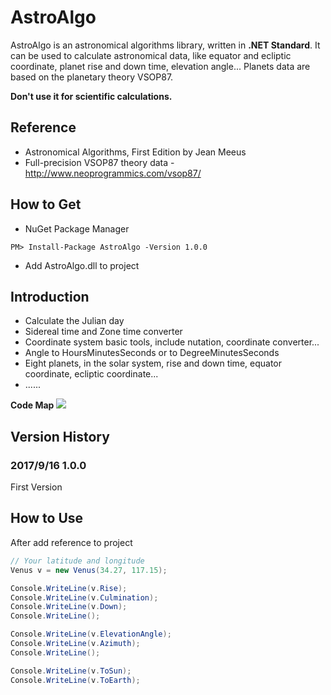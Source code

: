 # AstroAlgo
AstroAlgo is an astronomical algorithms library, written in __.NET Standard__. It can be used to calculate astronomical data, like equator and ecliptic coordinate, planet rise and down time, elevation angle... Planets data are based on the planetary theory VSOP87.

__Don't use it for scientific calculations.__

## Reference
* Astronomical Algorithms, First Edition by Jean Meeus
* Full-precision VSOP87 theory data - http://www.neoprogrammics.com/vsop87/

## How to Get
* NuGet Package Manager
```
PM> Install-Package AstroAlgo -Version 1.0.0
```
* Add AstroAlgo.dll to project

## Introduction
* Calculate the Julian day
* Sidereal time and Zone time converter
* Coordinate system basic tools, include nutation, coordinate converter...
* Angle to HoursMinutesSeconds or to DegreeMinutesSeconds
* Eight planets, in the solar system, rise and down time, equator coordinate, ecliptic coordinate...
* ......

__Code Map__
![](https://github.com/ZhangGaoxing/AstroAlgo/blob/master/Doc/class.png)

## Version History
### 2017/9/16 1.0.0
First Version

## How to Use
After add reference to project
```C#
// Your latitude and longitude
Venus v = new Venus(34.27, 117.15);

Console.WriteLine(v.Rise);
Console.WriteLine(v.Culmination);
Console.WriteLine(v.Down);
Console.WriteLine();

Console.WriteLine(v.ElevationAngle);
Console.WriteLine(v.Azimuth);
Console.WriteLine();

Console.WriteLine(v.ToSun);
Console.WriteLine(v.ToEarth);
```
